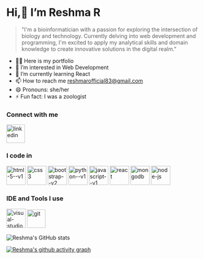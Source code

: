 #  Hi,👋  I’m Reshma R
  > "I'm a bioinformatician with a passion for exploring the intersection of biology and technology. Currently delving into web development and programming, I'm excited to apply my analytical skills and domain knowledge to create innovative solutions in the digital realm."
- 👨‍💻 Here is my portfolio
- 👀 I’m interested in Web Development
- 🌱 I’m currently learning React
- 📫 How to reach me reshmarofficial83@gmail.com
- 😄 Pronouns: she/her
- ⚡ Fun fact: I was a zoologist

### Connect with me 
[<img width="48" height="48" src="https://img.icons8.com/fluency/48/linkedin.png" alt="linkedin"/>](www.linkedin.com/in/rahulraveendran144)

### I code in
 <img width="50" height="50" src="https://img.icons8.com/color/48/html-5--v1.png" alt="html-5--v1"/> <img width="50" height="50" src="https://img.icons8.com/color/48/css3.png" alt="css3"/>  <img width="50" height="50" src="https://img.icons8.com/color/48/bootstrap--v2.png" alt="bootstrap--v2"/> <img width="50" height="50" src="https://img.icons8.com/color/48/python--v1.png" alt="python--v1"/> <img width="50" height="50" src="https://img.icons8.com/color/48/javascript--v1.png" alt="javascript--v1"/> <img width="50" height="50" src="https://img.icons8.com/plasticine/100/react.png" alt="react"/> <img width="50" height="50" src="https://img.icons8.com/color/48/mongodb.png" alt="mongodb"/> <img width="50" height="50" src="https://img.icons8.com/fluency/48/node-js.png" alt="node-js"/>

### IDE and Tools I use
<img width="50" height="50" src="https://img.icons8.com/color/48/visual-studio-code-2019.png" alt="visual-studio-code-2019"/> [<img width="48" height="48" src="https://img.icons8.com/color/48/git.png" alt="git"/>](https://git-scm.com/)

![Reshma's GitHub stats](https://github-readme-stats.vercel.app/api?username=Reshmarpillai&show_icons=true&theme=radical)

[![Reshma's github activity graph](https://github-readme-activity-graph.vercel.app/graph?username=Reshmarpillai&bg_color=050505&color=2999a8&line=47b3a6&point=fff5f5&area=true&hide_border=true)](https://github.com/ashutosh00710/github-readme-activity-graph)




<!---
Reshmarpillai/Reshmarpillai is a ✨ special ✨ repository because its `README.md` (this file) appears on your GitHub profile.
You can click the Preview link to take a look at your changes.
--->
